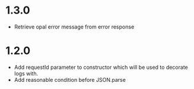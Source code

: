 # 1.3.0 
* Retrieve opal error message from error response
# 1.2.0 
* Add requestId parameter to constructor which will be used to decorate logs with.
* Add reasonable condition before JSON.parse